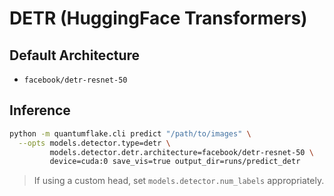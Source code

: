 # DETR (HuggingFace Transformers)

## Default Architecture
- `facebook/detr-resnet-50`

## Inference
```bash
python -m quantumflake.cli predict "/path/to/images" \
  --opts models.detector.type=detr \
         models.detector.detr.architecture=facebook/detr-resnet-50 \
         device=cuda:0 save_vis=true output_dir=runs/predict_detr
```

> If using a custom head, set `models.detector.num_labels` appropriately.
